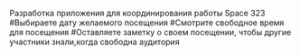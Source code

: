 Разработка приложения для координирования работы Space 323
#Выбираете дату желаемого посещения
#Смотрите свободное время для посещения
#Оставляете заметку о своем посещении, чтобы другие участники знали,когда свободна аудитория
